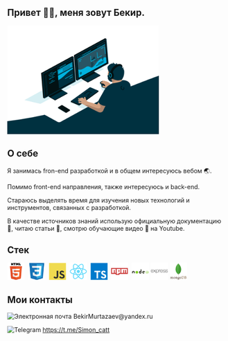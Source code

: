 ## Привет 🙋‍♂️, меня зовут Бекир.
<picture>
  <source media="(prefers-color-scheme: light)" srcset="099A3BE4-55C5-4AC6-B306-7C16D620966B.gif">
  <source media="(prefers-color-scheme: dark)" srcset="EC2CB232-C99C-4FC0-9DE5-559B1A6FAC0F.gif">
  <img src="68747470733a2f2f63646e2e6472696262626c652e636f6d2f75736572732f3733303730332f73637265656e73686f74732f363538313234332f6176656e746f2e676966.gif" width="350" height="250" />
</picture>

## О себе

Я занимась fron-end разработкой и в общем интересуюсь вебом 🌏.

Помимо front-end направления, также интересуюсь и back-end. 

Стараюсь выделять время для изучения новых технологий и инструментов, связанных с разработкой. 

В качестве источников знаний использую официальную документацию 📖, читаю статьи 📰, смотрю обучающие видео 🎥 на
Youtube.

## Стек
<div>
  <img src="https://github.com/devicons/devicon/blob/master/icons/html5/html5-original-wordmark.svg" title="HTML 5" alt="HTML 5" width="40" height="40"/>&nbsp;
  <img src="https://github.com/devicons/devicon/blob/master/icons/css3/css3-original.svg" title="CSS 3" alt="CSS 3" width="40" height="40"/>&nbsp;
  <img src="https://raw.githubusercontent.com/devicons/devicon/55609aa5bd817ff167afce0d965585c92040787a/icons/javascript/javascript-original.svg" title="JavaScript" alt="JavaScript" width="40" height="40"/>&nbsp;
  <img src="https://raw.githubusercontent.com/devicons/devicon/55609aa5bd817ff167afce0d965585c92040787a/icons/react/react-original.svg" title="React" alt="React" width="40" height="40"/>&nbsp;
  <img src="https://github.com/devicons/devicon/blob/master/icons/typescript/typescript-original.svg" title="TypeScript" alt="TypeScript" width="40" height="40"/>&nbsp;
  <img src="https://raw.githubusercontent.com/devicons/devicon/55609aa5bd817ff167afce0d965585c92040787a/icons/npm/npm-original-wordmark.svg" title="Npm" alt="Npm" width="40" height="40"/>&nbsp;
  <img width="40" height="40" src="https://raw.githubusercontent.com/devicons/devicon/55609aa5bd817ff167afce0d965585c92040787a/icons/nodejs/nodejs-original-wordmark.svg" alt="nodejs" title="nodejs">
  <img width="40" height="40" src="https://raw.githubusercontent.com/devicons/devicon/55609aa5bd817ff167afce0d965585c92040787a/icons/express/express-original-wordmark.svg" alt="express" title="express">
  <img width="40" height="40" src="https://raw.githubusercontent.com/devicons/devicon/55609aa5bd817ff167afce0d965585c92040787a/icons/mongodb/mongodb-original-wordmark.svg" alt="mongoDB" title="mongoDB">
</div>

## Мои контакты
<div>
  <img src="https://github.com/simon-Cat/simon-Cat/assets/110557132/0fb17009-74c0-4e33-b16e-836b67901acc" alt="Электронная почта" width="15" height="15"> BekirMurtazaev@yandex.ru
  
  <img src="https://github.com/simon-Cat/simon-Cat/assets/110557132/6cc63c9e-c9fe-4c84-ba58-b22f4c9886c7" alt="Telegram" width="15" height="15"> https://t.me/Simon_catt

</div>
